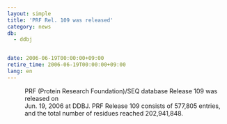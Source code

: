 ```yaml
---
layout: simple
title: 'PRF Rel. 109 was released'
category: news
db:
  - ddbj


date: 2006-06-19T00:00:00+09:00
retire_time: 2006-06-19T00:00:00+09:00
lang: en
---
```


<dd>PRF (Protein Research Foundation)/SEQ database Release 109 was released on<br> Jun. 19, 2006 at DDBJ. PRF Release 109 consists of 577,805 entries,<br> and the total number of residues reached 202,941,848.</dd>

